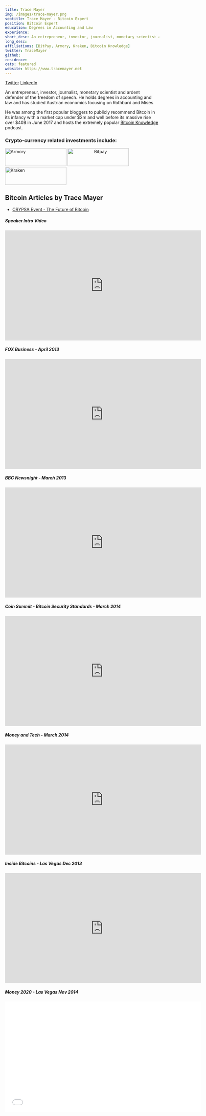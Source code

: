 ```yaml
---
title: Trace Mayer
img: /images/trace-mayer.png
seotitle: Trace Mayer - Bitcoin Expert
position: Bitcoin Expert
education: Degrees in Accounting and Law
experience:
short_desc: An entrepreneur, investor, journalist, monetary scientist and ardent defender of the freedom of speech.
long_desc:
affiliations: [BitPay, Armory, Kraken, Bitcoin Knowledge]
twitter: TraceMayer
github: 
residence:
cats: featured
website: https://www.tracemayer.net
---
```


<a class="social-link" href="https://twitter.com/tracemayer" target="_blank">Twitter</a> <a class="social-link" title="Trace Mayer" href="https://www.linkedin.com/in/tracemayer" target="_blank">LinkedIn</a>

An entrepreneur, investor, journalist, monetary scientist and ardent defender of the freedom of speech. He holds degrees in accounting and law and has studied Austrian economics focusing on Rothbard and Mises.

He was among the first popular bloggers to publicly recommend Bitcoin in its infancy with a market cap under $2m and well before its massive rise over $40B in June 2017 and hosts the extremely popular <a title="Bitcoin Knowledge" href="http://www.bitcoin.kn"  target="_blank">Bitcoin Knowledge</a> podcast.

### Crypto-currency related investments include:

<a href="http://www.bitcoinarmory.com" align="left" target="_blank"><img
 src="http://www.tracemayer.net/images/armory.png" alt="Armory"
 style="border: 0px solid ; width: 200px; height: 58px;"></a>
<a href="http://www.bitpay.com" align="middle" target="_blank"><img
 src="http://www.tracemayer.net/images/bitpay.png" alt="Bitpay"
 style="border: 0px solid ; width: 200px; height: 58px;"></a>
<a href="http://www.kraken.com" align="left" target="_blank"><img
 src="http://www.tracemayer.net/images/kraken.png" alt="Kraken"
 style="border: 0px solid ; width: 200px; height: 58px;"></a>

## Bitcoin Articles by Trace Mayer

<ul>
<li><a href="/crypsa-future-of-bitcoin/">CRYPSA Event - The Future of Bitcoin</a></li>
</ul>

##### Speaker Intro Video

<iframe width="640" height="360" src="https://www.youtube.com/embed/mgpDuH17T0Y" frameborder="0" allowfullscreen></iframe>

##### FOX Business - April 2013

<iframe width="640" height="360" src="https://www.youtube.com/embed/NM32O5YqgdY" frameborder="0" allowfullscreen></iframe>

##### BBC Newsnight - March 2013

<iframe width="640" height="360" src="https://www.youtube.com/embed/UA5_paH__q0" frameborder="0" allowfullscreen></iframe>

##### Coin Summit - Bitcoin Security Standards - March 2014

<iframe width="640" height="360" src="https://www.youtube.com/embed/F28bqzD-m5w" frameborder="0" allowfullscreen></iframe>

##### Money and Tech - March 2014

<iframe width="640" height="360" src="https://www.youtube.com/embed/ge-Rc6XvU6w" frameborder="0" allowfullscreen></iframe>

##### Inside Bitcoins - Las Vegas Dec 2013

<iframe width="640" height="360" src="https://www.youtube.com/embed/tYQe7JHJZPM" frameborder="0" allowfullscreen></iframe>

##### Money 2020 - Las Vegas Nov 2014

<iframe width="640" height="360" src="//www.youtube.com/embed/6W_DNR9Bhus" frameborder="0" allowfullscreen></iframe>
